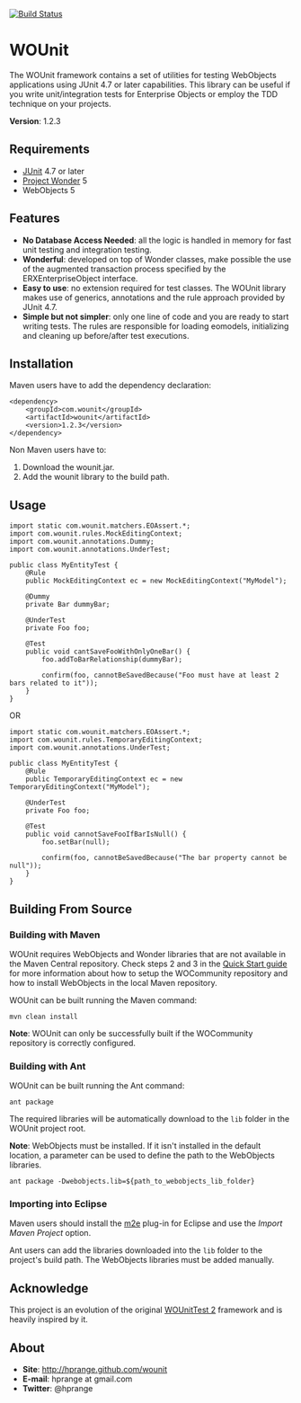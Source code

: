 [![Build Status](https://travis-ci.org/hprange/wounit.svg?branch=master)](https://travis-ci.org/hprange/wounit)

WOUnit
======

The WOUnit framework contains a set of utilities for testing WebObjects
applications using JUnit 4.7 or later capabilities. This library can be
useful if you write unit/integration tests for Enterprise Objects or
employ the TDD technique on your projects.

**Version**: 1.2.3

Requirements
------------

* [JUnit](http://www.junit.org/) 4.7 or later
* [Project Wonder](http://wiki.objectstyle.org/confluence/display/WONDER/Home) 5
* WebObjects 5

Features
--------

* **No Database Access Needed**: all the logic is handled in memory for fast unit testing
and integration testing.
* **Wonderful**: developed on top of Wonder classes, make possible the use of the augmented
transaction process specified by the ERXEnterpriseObject interface.
* **Easy to use**: no extension required for test classes. The WOUnit library makes use of
generics, annotations and the rule approach provided by JUnit 4.7.
* **Simple but not simpler**: only one line of code and you are ready to start writing tests.
The rules are responsible for loading eomodels, initializing and cleaning up before/after
test executions.

Installation
------------

Maven users have to add the dependency declaration:

	<dependency>
		<groupId>com.wounit</groupId>
		<artifactId>wounit</artifactId>
		<version>1.2.3</version>
	</dependency>

Non Maven users have to:

1. Download the wounit.jar.
2. Add the wounit library to the build path.

Usage
-----

	import static com.wounit.matchers.EOAssert.*;
	import com.wounit.rules.MockEditingContext;
	import com.wounit.annotations.Dummy;
    import com.wounit.annotations.UnderTest;

	public class MyEntityTest {
		@Rule
		public MockEditingContext ec = new MockEditingContext("MyModel");

		@Dummy
		private Bar dummyBar;

		@UnderTest
		private Foo foo;

		@Test
		public void cantSaveFooWithOnlyOneBar() {
			foo.addToBarRelationship(dummyBar);

			confirm(foo, cannotBeSavedBecause("Foo must have at least 2 bars related to it"));
		}
	}

OR

	import static com.wounit.matchers.EOAssert.*;
	import com.wounit.rules.TemporaryEditingContext;
	import com.wounit.annotations.UnderTest;

	public class MyEntityTest {
		@Rule
		public TemporaryEditingContext ec = new TemporaryEditingContext("MyModel");

		@UnderTest
		private Foo foo;

		@Test
		public void cannotSaveFooIfBarIsNull() {
			foo.setBar(null);

			confirm(foo, cannotBeSavedBecause("The bar property cannot be null"));
		}
	}

Building From Source
--------------------

### Building with Maven

WOUnit requires WebObjects and Wonder libraries that are not available in the Maven Central repository. Check steps 2 and 3 in the [Quick Start guide](http://wiki.wocommunity.org/display/WOL/Quick+Start) for more information about how to setup the WOCommunity repository and how to install WebObjects in the local Maven repository.

WOUnit can be built running the Maven command:

	mvn clean install

**Note**: WOUnit can only be successfully built if the WOCommunity repository is correctly configured.

### Building with Ant

WOUnit can be built running the Ant command:

	ant package

The required libraries will be automatically download to the `lib` folder in the WOUnit project root.

**Note**: WebObjects must be installed. If it isn't installed in the default location, a parameter can be used to define the path to the WebObjects libraries.

	ant package -Dwebobjects.lib=${path_to_webobjects_lib_folder}

### Importing into Eclipse

Maven users should install the [m2e](http://eclipse.org/m2e/) plug-in for Eclipse and use the _Import Maven Project_ option.

Ant users can add the libraries downloaded into the `lib` folder to the project's build path. The WebObjects libraries must be added manually.

Acknowledge
-----------

This project is an evolution of the original [WOUnitTest 2](http://wounittest.sourceforge.net/)
framework and is heavily inspired by it.

About
-----

* **Site**: http://hprange.github.com/wounit
* **E-mail**: hprange at gmail.com
* **Twitter**: @hprange